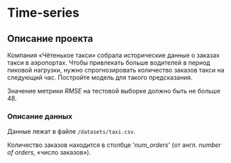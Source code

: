 # Time-series

## Описание проекта

Компания «Чётенькое такси» собрала исторические данные о заказах такси в аэропортах. Чтобы привлекать больше водителей в период пиковой нагрузки, нужно спрогнозировать количество заказов такси на следующий час. Постройте модель для такого предсказания.

Значение метрики _RMSE_ на тестовой выборке должно быть не больше 48.

### Описание данных

Данные лежат в файле `/datasets/taxi.csv`.

Количество заказов находится в столбце '_num_orders_' (от англ. _number of orders_, «число заказов»).
